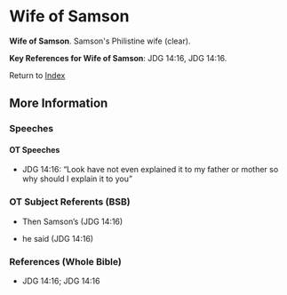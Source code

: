 # Wife of Samson
**Wife of Samson**. 
Samson's Philistine wife (clear). 




**Key References for Wife of Samson**: 
JDG 14:16, JDG 14:16. 






Return to [Index](00-Index.md)

## More Information

### Speeches

#### OT Speeches

* JDG 14:16: “Look have not even explained it to my father or mother so why should I explain it to you”

### OT Subject Referents (BSB)

* Then Samson’s (JDG 14:16)

* he said (JDG 14:16)



### References (Whole Bible)

* JDG 14:16; JDG 14:16



